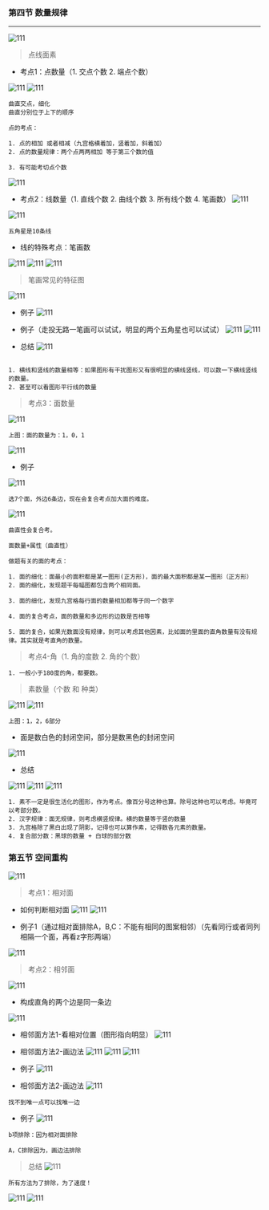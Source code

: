 ###  第四节 数量规律
----

![111](../images2/35.png)

> 点线面素

- 考点1：点数量（1. 交点个数 2. 端点个数）

![111](../images2/36.png)
![111](../images2/37.png)

```
曲直交点，细化
曲直分别位于上下的顺序

点的考点：

1. 点的相加 或者相减（九宫格横着加，竖着加，斜着加）
2. 点的数量规律：两个点两两相加 等于第三个数的值

3. 有可能考切点个数
```
![111](../images2/38.png)

- 考点2：线数量（1. 直线个数 2. 曲线个数 3. 所有线个数 4. 笔画数）
![111](../images2/39.png)


![111](../images2/40.png)

```
五角星是10条线
```
- 线的特殊考点：笔画数

![111](../images2/41.png)
![111](../images2/42.png)
![111](../images2/43.png)

> 笔画常见的特征图

![111](../images2/44.png)
- 例子
![111](../images2/45.png)
- 例子（走投无路一笔画可以试试，明显的两个五角星也可以试试）
![111](../images2/46.png)
![111](../images2/47.png)

- 总结
![111](../images2/48.png)

```

1. 横线和竖线的数量相等：如果图形有干扰图形又有很明显的横线竖线，可以数一下横线竖线的数量。
2. 甚至可以看图形平行线的数量
```

> 考点3：面数量

![111](../images2/49.png)

```
上图：面的数量为：1，0，1
```

![111](../images2/50.png)

- 例子


![111](../images2/51.png)

```
选7个面，外边6条边，现在会复合考点加大面的难度。
```

![111](../images2/52.png)
```
曲直性会复合考。

面数量+属性（曲直性）

做题有关的面的考点：

1. 面的细化：面最小的面积都是某一图形(正方形)，面的最大面积都是某一图形（正方形）
2. 面的细化，发现题干每幅图都包含两个相同面。

3. 面的细化，发现九宫格每行面的数量相加都等于同一个数字

4. 面的复合考点，面的数量和多边形的边数是否相等

5. 面的复合，如果光数面没有规律，则可以考虑其他因素，比如面的里面的直角数量有没有规律。其实就是考直角的数量。

```
> 考点4-角（1. 角的度数 2. 角的个数）

```
1. 一般小于180度的角，都要数。
```
> 素数量（个数 和 种类）

![111](../images2/53.png)
![111](../images2/54.png)

```
上图：1，2，6部分
```

- 面是数白色的封闭空间，部分是数黑色的封闭空间

![111](../images2/55.png)
- 总结

![111](../images2/56.png)
![111](../images2/57.png)
![111](../images2/58.png)

```
1. 素不一定是很生活化的图形，作为考点。像百分号这种也算。除号这种也可以考虑。毕竟可以考部分数。
2. 汉字规律：面无规律，则考虑横竖规律。横的数量等于竖的数量
3. 九宫格除了黑白出现了阴影，记得也可以算作素，记得数各元素的数量。
4. 复合部分数：黑球的数量 + 白球的部分数
```

### 第五节 空间重构

![111](../images2/59.png)

> 考点1：相对面

- 如何判断相对面
![111](../images2/60.png)
![111](../images2/61.png)

- 例子1（通过相对面排除A，B,C：不能有相同的图案相邻）（先看同行或者同列相隔一个面，再看z字形两端）

![111](../images2/62.png)

> 考点2：相邻面

![111](../images2/64.png)
- 构成直角的两个边是同一条边

![111](../images2/63.png)

- 相邻面方法1-看相对位置（图形指向明显）
![111](../images2/65.png)

- 相邻面方法2-画边法
![111](../images2/66.png)
![111](../images2/67.png)
![111](../images2/68.png)

- 例子
![111](../images2/69.png)

- 相邻面方法2-画边法
![111](../images2/70.png)

```
找不到唯一点可以找唯一边
```
- 例子
![111](../images2/71.png)

```
b项排除：因为相对面排除

A，C排除因为，画边法排除
```
> 总结
![111](../images2/80.png)

```
所有方法为了排除，为了速度！

```
![111](../images2/72.png)
![111](../images2/73.png)